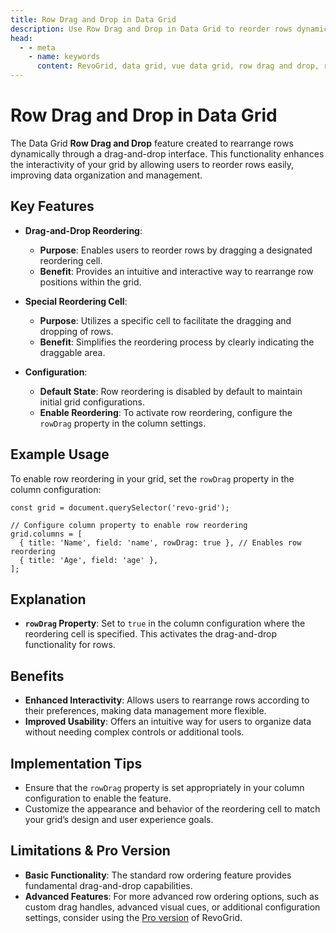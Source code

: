 ```yaml
---
title: Row Drag and Drop in Data Grid
description: Use Row Drag and Drop in Data Grid to reorder rows dynamically through a drag-and-drop interface.
head:
  - - meta
    - name: keywords
      content: RevoGrid, data grid, vue data grid, row drag and drop, row reordering, virtual grid, virtual rows, virtual columns, react data grid, angular data grid, grid performance, large data sets, customizable grid, change row order, row reorder, row drag, row drop
---
```


# Row Drag and Drop in Data Grid

The Data Grid **Row Drag and Drop** feature created to rearrange rows dynamically through a drag-and-drop interface. This functionality enhances the interactivity of your grid by allowing users to reorder rows easily, improving data organization and management.

## Key Features

- **Drag-and-Drop Reordering**:
  - **Purpose**: Enables users to reorder rows by dragging a designated reordering cell.
  - **Benefit**: Provides an intuitive and interactive way to rearrange row positions within the grid.

- **Special Reordering Cell**:
  - **Purpose**: Utilizes a specific cell to facilitate the dragging and dropping of rows.
  - **Benefit**: Simplifies the reordering process by clearly indicating the draggable area.

- **Configuration**:
  - **Default State**: Row reordering is disabled by default to maintain initial grid configurations.
  - **Enable Reordering**: To activate row reordering, configure the `rowDrag` property in the column settings.

## Example Usage

To enable row reordering in your grid, set the `rowDrag` property in the column configuration:

```tsx
const grid = document.querySelector('revo-grid');

// Configure column property to enable row reordering
grid.columns = [
  { title: 'Name', field: 'name', rowDrag: true }, // Enables row reordering
  { title: 'Age', field: 'age' },
];
```

## Explanation

- **`rowDrag` Property**: Set to `true` in the column configuration where the reordering cell is specified. This activates the drag-and-drop functionality for rows.

## Benefits

- **Enhanced Interactivity**: Allows users to rearrange rows according to their preferences, making data management more flexible.
- **Improved Usability**: Offers an intuitive way for users to organize data without needing complex controls or additional tools.

## Implementation Tips

- Ensure that the `rowDrag` property is set appropriately in your column configuration to enable the feature.
- Customize the appearance and behavior of the reordering cell to match your grid’s design and user experience goals.

## Limitations & Pro Version

- **Basic Functionality**: The standard row ordering feature provides fundamental drag-and-drop capabilities.
- **Advanced Features**: For more advanced row ordering options, such as custom drag handles, advanced visual cues, or additional configuration settings, consider using the [Pro version](./order.pro.md) of RevoGrid.

